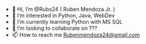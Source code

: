 - 👋 Hi, I’m @Rubs24 ( Ruben Mendoza Jr. )
- 👀 I’m interested in Python, Java, WebDev
- 🌱 I’m currently learning Python with MS SQL
- 💞️ I’m looking to collaborate on ???
- 📫 How to reach me Rubenmendoza24@gmail.com

<!---
Rubs24/Rubs24 is a ✨ special ✨ repository because its `README.md` (this file) appears on your GitHub profile.
You can click the Preview link to take a look at your changes.
--->
